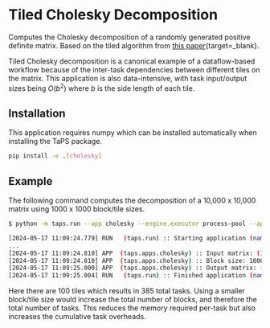 # Tiled Cholesky Decomposition

Computes the Cholesky decomposition of a randomly generated positive definite matrix.
Based on the tiled algorithm from [this paper](https://www.labri.fr/perso/ejeannot/publications/paap12.pdf){target=_blank}.

Tiled Cholesky decomposition is a canonical example of a dataflow-based workflow because of the inter-task dependencies between different tiles on the matrix.
This application is also data-intensive, with task input/output sizes being $O(b^2)$ where $b$ is the side length of each tile.

## Installation

This application requires numpy which can be installed automatically when installing the TaPS package.
```bash
pip install -e .[cholesky]
```

## Example

The following command computes the decomposition of a 10,000 x 10,000 matrix using 1000 x 1000 block/tile sizes.
```bash
$ python -m taps.run --app cholesky --engine.executor process-pool --app.matrix-size 10000 --app.block-size 1000
```
```bash
[2024-05-17 11:09:24.779] RUN   (taps.run) :: Starting application (name=cholesky)
...
[2024-05-17 11:09:24.810] APP  (taps.apps.cholesky) :: Input matrix: (10000, 10000)
[2024-05-17 11:09:24.810] APP  (taps.apps.cholesky) :: Block size: 1000
[2024-05-17 11:09:25.000] APP  (taps.apps.cholesky) :: Output matrix: (10000, 10000)
[2024-05-17 11:09:25.004] RUN   (taps.run) :: Finished application (name=cholesky, runtime=33.20s, tasks=385)
```
Here there are 100 tiles which results in 385 total tasks.
Using a smaller block/tile size would increase the total number of blocks, and therefore the total number of tasks.
This reduces the memory required per-task but also increases the cumulative task overheads.
